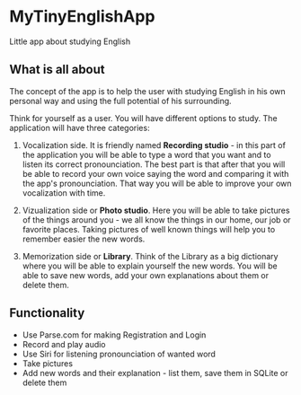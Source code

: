# MyTinyEnglishApp
Little app about studying English

## What is all about

The concept of the app is to help the user with studying English in his own personal way and using the full potential of his surrounding.


Think for yourself as a user. You will have different options to study. The application will have three categories:


1. Vocalization side. It is friendly named **Recording studio** - in this part of the application you will be able to type a word that you want and to listen its correct pronounciation. The best part is that after that you will be able to record your own voice saying the word and comparing it with the app's pronounciation. That way you will be able to improve your own vocalization with time.

2. Vizualization side or **Photo studio**. Here you will be able to take pictures of the things around you - we all know the things in our home, our job or favorite places. Taking pictures of well known things will help you to remember easier the new words.

3. Memorization side or **Library**. Think of the Library as a big dictionary where you will be able to explain yourself the new words. You will be able to save new words, add your own explanations about them or delete them.


## Functionality

  - Use Parse.com for making Registration and Login
  - Record and play audio
  - Use Siri for listening pronounciation of wanted word
  - Take pictures
  - Add new words and their explanation - list them, save them in SQLite or delete them

